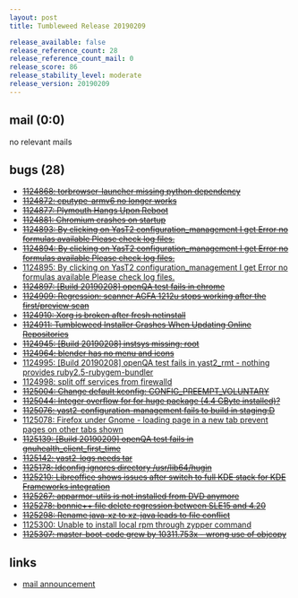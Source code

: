 ```yaml
---
layout: post
title: Tumbleweed Release 20190209

release_available: false
release_reference_count: 28
release_reference_count_mail: 0
release_score: 86
release_stability_level: moderate
release_version: 20190209
---
```


## mail (0:0)

no relevant mails

## bugs (28)

<!--more-->

- ~~[1124868: torbrowser-launcher missing python dependency](https://bugzilla.opensuse.org/show_bug.cgi?id=1124868)~~
- ~~[1124872: cputype-armv6 no longer works](https://bugzilla.opensuse.org/show_bug.cgi?id=1124872)~~
- ~~[1124877: Plymouth Hangs Upon Reboot](https://bugzilla.opensuse.org/show_bug.cgi?id=1124877)~~
- ~~[1124881: Chromium crashes on startup](https://bugzilla.opensuse.org/show_bug.cgi?id=1124881)~~
- ~~[1124893: By clicking on YasT2 configuration_management I get Error no formulas available Please check log files.](https://bugzilla.opensuse.org/show_bug.cgi?id=1124893)~~
- ~~[1124894: By clicking on YasT2 configuration_management I get Error no formulas available Please check log files.](https://bugzilla.opensuse.org/show_bug.cgi?id=1124894)~~
- [1124895: By clicking on YasT2 configuration_management I get Error no formulas available Please check log files.](https://bugzilla.opensuse.org/show_bug.cgi?id=1124895)
- ~~[1124897: \[Build 20190208\] openQA test fails in chrome](https://bugzilla.opensuse.org/show_bug.cgi?id=1124897)~~
- ~~[1124909: Regression: scanner AGFA 1212u stops working after the first/preview scan](https://bugzilla.opensuse.org/show_bug.cgi?id=1124909)~~
- ~~[1124910: Xorg is broken after fresh netinstall](https://bugzilla.opensuse.org/show_bug.cgi?id=1124910)~~
- ~~[1124911: Tumbleweed Installer Crashes When Updating Online Repositories](https://bugzilla.opensuse.org/show_bug.cgi?id=1124911)~~
- ~~[1124945: \[Build 20190208\] instsys missing: root](https://bugzilla.opensuse.org/show_bug.cgi?id=1124945)~~
- ~~[1124964: blender has no menu and icons](https://bugzilla.opensuse.org/show_bug.cgi?id=1124964)~~
- [1124995: \[Build 20190208\] openQA test fails in yast2_rmt - nothing provides ruby2.5-rubygem-bundler](https://bugzilla.opensuse.org/show_bug.cgi?id=1124995)
- [1124998: split off services from firewalld](https://bugzilla.opensuse.org/show_bug.cgi?id=1124998)
- ~~[1125004: Change default kconfig: CONFIG_PREEMPT_VOLUNTARY](https://bugzilla.opensuse.org/show_bug.cgi?id=1125004)~~
- ~~[1125044: Integer overflow for for huge package (4.4 GByte installed)?](https://bugzilla.opensuse.org/show_bug.cgi?id=1125044)~~
- ~~[1125076: yast2-configuration-management fails to build in staging:D](https://bugzilla.opensuse.org/show_bug.cgi?id=1125076)~~
- [1125078: Firefox under Gnome - loading page in a new tab prevent pages on other tabs shown](https://bugzilla.opensuse.org/show_bug.cgi?id=1125078)
- ~~[1125139: \[Build 20190209\] openQA test fails in gnuhealth_client_first_time](https://bugzilla.opensuse.org/show_bug.cgi?id=1125139)~~
- ~~[1125142: yast2-logs needs tar](https://bugzilla.opensuse.org/show_bug.cgi?id=1125142)~~
- ~~[1125178: ldconfig ignores directory /usr/lib64/hugin](https://bugzilla.opensuse.org/show_bug.cgi?id=1125178)~~
- ~~[1125210: Libreoffice shows issues after switch to full KDE stack for KDE Frameworks integration](https://bugzilla.opensuse.org/show_bug.cgi?id=1125210)~~
- ~~[1125267: apparmor-utils is not installed from DVD anymore](https://bugzilla.opensuse.org/show_bug.cgi?id=1125267)~~
- ~~[1125278: bonnie++ file delete regression between SLE15 and 4.20](https://bugzilla.opensuse.org/show_bug.cgi?id=1125278)~~
- ~~[1125298: Rename java-xz to xz-java leads to file conflict](https://bugzilla.opensuse.org/show_bug.cgi?id=1125298)~~
- [1125300: Unable to install local rpm through zypper command](https://bugzilla.opensuse.org/show_bug.cgi?id=1125300)
- ~~[1125307: master-boot-code grew by 10311.753x - wrong use of objcopy](https://bugzilla.opensuse.org/show_bug.cgi?id=1125307)~~



## links

- [mail announcement](https://lists.opensuse.org/opensuse-factory/2019-02/msg00371.html)

